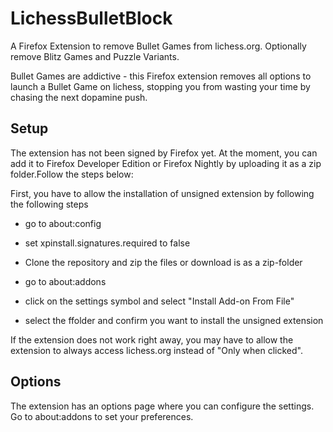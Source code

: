 # LichessBulletBlock

A Firefox Extension to remove Bullet Games from lichess.org. Optionally remove Blitz Games and Puzzle Variants.

Bullet Games are addictive - this Firefox extension removes all options to launch a Bullet Game on lichess, stopping
you from wasting your time by chasing the next dopamine push. 

## Setup
The extension has not been signed by Firefox yet. At the moment, you can add it to Firefox Developer Edition or Firefox Nightly by uploading it as a zip folder.Follow the steps below:

First, you have to allow the installation of unsigned extension by following the following steps
- go to about:config
- set xpinstall.signatures.required to false

- Clone the repository and zip the files or download is as a zip-folder
- go to about:addons
- click on the settings symbol and select "Install Add-on From File"
- select the ffolder and confirm you want to install the unsigned extension

If the extension does not work right away, you may have to allow the extension to always access lichess.org instead of "Only when clicked".

## Options
The extension has an options page where you can configure the settings. Go to about:addons to set your preferences.
